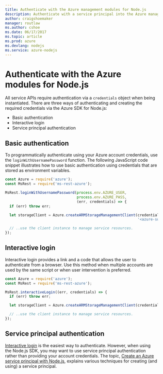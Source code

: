 ```yaml
---
title: Authenticate with the Azure management modules for Node.js
description: Authenticate with a service principal into the Azure management modules for Node.js
author: craigshoemaker
manager: routlaw
ms.author: cshoe
ms.date: 06/17/2017
ms.topic: article
ms.prod: azure
ms.devlang: nodejs
ms.service: azure-nodejs
---
```



# Authenticate with the Azure modules for Node.js 

All service APIs require authentication via a `credentials` object when being
instantiated. There are three ways of authenticating and creating the required
credentials via the Azure SDK for Node.js: 

- Basic authentication
- Interactive login
- Service principal authentication

## Basic authentication

To programmatically authenticate using your Azure account credentials, use the `loginWithUsernamePassword` function. The following JavaScript code snippet illustrates how to use basic authentication using credentials that are stored as environment variables. 

```javascript
const Azure = require('azure');
const MsRest = require('ms-rest-azure');

MsRest.loginWithUsernamePassword(process.env.AZURE_USER, 
                                 process.env.AZURE_PASS, 
                                 (err, credentials) => {
  if (err) throw err;

  let storageClient = Azure.createARMStorageManagementClient(credentials, 
                                                             '<azure-subscription-id>');

  // ..use the client instance to manage service resources.
});
```

## Interactive login

Interactive login provides a link and a code that allows the user to
authenticate from a browser. Use this method when multiple accounts are used by
the same script or when user intervention is preferred.

```javascript
const Azure = require('azure');
const MsRest = require('ms-rest-azure');

MsRest.interactiveLogin((err, credentials) => {
  if (err) throw err;

  let storageClient = Azure.createARMStorageManagementClient(credentials, '<azure-subscription-id>');

  // ..use the client instance to manage service resources.
});
```

## Service principal authentication

[Interactive login](#interactive-login) is the easiest way to
authenticate. However, when using the Node.js SDK, you may want
to use service principal authentication rather than providing your account
credentials. The topic, 
[Create an Azure service principal with Node.js](./node-sdk-azure-authenticate-principal.md), 
explains various techniques for creating (and using) a service principal. 